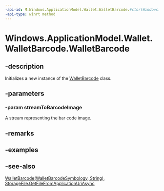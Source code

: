 ```yaml
---
-api-id: M:Windows.ApplicationModel.Wallet.WalletBarcode.#ctor(Windows.Storage.Streams.IRandomAccessStreamReference)
-api-type: winrt method
---
```


<!-- Method syntax
public WalletBarcode(Windows.Storage.Streams.IRandomAccessStreamReference streamToBarcodeImage)
-->

# Windows.ApplicationModel.Wallet.WalletBarcode.WalletBarcode

## -description
Initializes a new instance of the [WalletBarcode](walletbarcode.md) class.

## -parameters
### -param streamToBarcodeImage
A stream representing the bar code image.

## -remarks

## -examples

## -see-also
[WalletBarcode(WalletBarcodeSymbology, String)](walletbarcode_walletbarcode_30902746.md), [StorageFile.GetFileFromApplicationUriAsync](../windows.storage/storagefile_getfilefromapplicationuriasync.md)